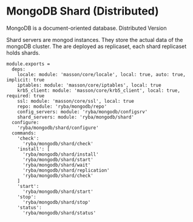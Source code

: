 
# MongoDB Shard (Distributed)

MongoDB is a document-oriented database. Distributed Version

Shard servers are  mongod instances. They store the actual data of the mongoDB cluster.
The are deployed as replicaset, each shard replicaset holds shards.

    module.exports =
      deps:
        locale: module: 'masson/core/locale', local: true, auto: true, implicit: true
        iptables: module: 'masson/core/iptables', local: true
        krb5_client: module: 'masson/core/krb5_client', local: true, required: true
        ssl: module: 'masson/core/ssl', local: true
        repo: module: 'ryba/mongodb/repo'
        config_servers: module: 'ryba/mongodb/configsrv'
        shard_servers: module: 'ryba/mongodb/shard'
      configure:
        'ryba/mongodb/shard/configure'
      commands:
        'check':
          'ryba/mongodb/shard/check'
        'install': [
          'ryba/mongodb/shard/install'
          'ryba/mongodb/shard/start'
          'ryba/mongodb/shard/wait'
          'ryba/mongodb/shard/replication'
          'ryba/mongodb/shard/check'
        ]
        'start':
          'ryba/mongodb/shard/start'
        'stop':
          'ryba/mongodb/shard/stop'
        'status':
          'ryba/mongodb/shard/status'
